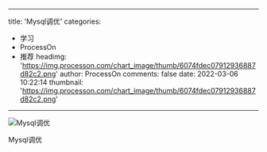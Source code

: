 
---
title: 'Mysql调优'
categories: 
 - 学习
 - ProcessOn
 - 推荐
headimg: 'https://img.processon.com/chart_image/thumb/6074fdec07912936887d82c2.png'
author: ProcessOn
comments: false
date: 2022-03-06 10:22:14
thumbnail: 'https://img.processon.com/chart_image/thumb/6074fdec07912936887d82c2.png'
---

<div>   
<img class="thumb" alt="Mysql调优" src="https://img.processon.com/chart_image/thumb/6074fdec07912936887d82c2.png" referrerpolicy="no-referrer">
<p>Mysql调优</p>  
</div>
            